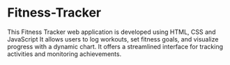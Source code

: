# Fitness-Tracker

This Fitness Tracker web application is developed using HTML, CSS and JavaScript
It allows users to log workouts, set fitness goals, and visualize progress with a dynamic chart.
It offers a streamlined interface for tracking activities and monitoring achievements.
